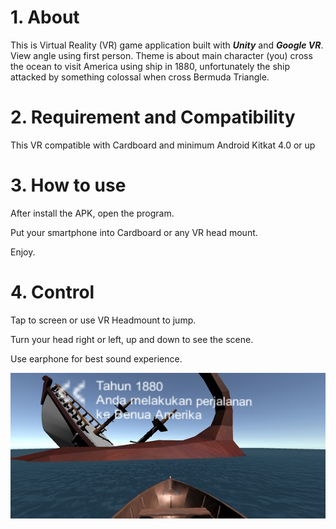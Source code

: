 # 1. About
This is Virtual Reality (VR) game application built with ***Unity*** and ***Google VR***. View angle using first person.
Theme is about main character (you) cross the ocean to visit America using ship in 1880, unfortunately the ship attacked
by something colossal when cross Bermuda Triangle.

# 2. Requirement and Compatibility
This VR compatible with Cardboard and minimum Android Kitkat 4.0 or up 

# 3. How to use
After install the APK, open the program.

Put your smartphone into Cardboard or any VR head mount.

Enjoy.

# 4. Control
Tap to screen or use VR Headmount to jump.

Turn your head right or left, up and down to see the scene.

Use earphone for best sound experience.

![Screenshot](./installer/screenshot.jpg?raw=true "In game screenshot")